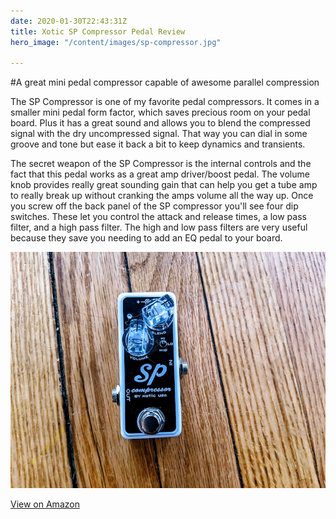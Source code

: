 ```yaml
---
date: 2020-01-30T22:43:31Z
title: Xotic SP Compressor Pedal Review
hero_image: "/content/images/sp-compressor.jpg"

---
```



#A great mini pedal compressor capable of awesome parallel compression

The SP Compressor is one of my favorite pedal compressors. It comes in a smaller mini pedal form factor, which saves precious room on your pedal board. Plus it has a great sound and allows you to blend the compressed signal with the dry uncompressed signal. That way you can dial in some groove and tone but ease it back a bit to keep dynamics and transients. 

The secret weapon of the SP Compressor is the internal controls and the fact that this pedal works as a great amp driver/boost pedal. The volume knob provides really great sounding gain that can help you get a tube amp to really break up without cranking the amps volume all the way up. Once you screw off the back panel of the SP compressor you'll see four dip switches. These let you control the attack and release times, a low pass filter, and a high pass filter. The high and low pass filters are very useful because they save you needing to add an EQ pedal to your board.

![Xotic SP Compressor Pedal Review](/content/images/sp-compressor.jpg)

[View on Amazon](https://www.amazon.com/Xotic-SP-Compressor-Pedal/dp/B00AHEWBM4/ref=sr_1_1?keywords=sp+compressor&qid=1581199850&sr=8-1)